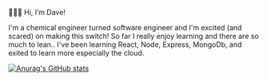 👋👋👋 Hi, I’m Dave! 

I'm a chemical engineer turned software engineer and I'm excited (and scared) on making this switch! So far I really enjoy learning and there are so much to lean.. I've been learning React, Node, Express, MongoDb, and exited to learn more especially the cloud.

[![Anurag's GitHub stats](https://github-readme-stats.vercel.app/api?username=idvd20)](https://github.com/anuraghazra/github-readme-stats)
